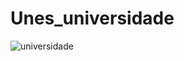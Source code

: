 # Unes_universidade

![universidade](https://user-images.githubusercontent.com/83648293/154871982-04683add-cd0a-4cbe-ba26-1ed6b35e949c.png)
